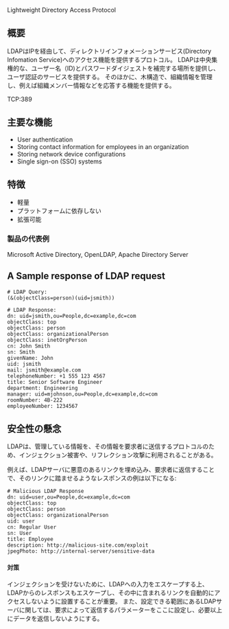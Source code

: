 
Lightweight Directory Access Protocol

## 概要
LDAPはIPを経由して、ディレクトリインフォメーションサービス(Directory Infomation Service)へのアクセス機能を提供するプロトコル。
LDAPは中央集権的な、ユーザー名（ID)とパスワードダイジェストを補完する場所を提供し、ユーザ認証のサービスを提供する。
そのほかに、木構造で、組織情報を管理し、例えば組織メンバー情報などを応答する機能を提供する。

TCP:389

## 主要な機能
- User authentication
- Storing contact information for employees in an organization
- Storing network device configurations
- Single sign-on (SSO) systems

## 特徴
- 軽量
- プラットフォームに依存しない
- 拡張可能

### 製品の代表例
Microsoft Active Directory, OpenLDAP, Apache Directory Server

## A Sample response of LDAP request
```LDAP
# LDAP Query:
(&(objectClass=person)(uid=jsmith))

# LDAP Response:
dn: uid=jsmith,ou=People,dc=example,dc=com
objectClass: top
objectClass: person
objectClass: organizationalPerson
objectClass: inetOrgPerson
cn: John Smith
sn: Smith
givenName: John
uid: jsmith
mail: jsmith@example.com
telephoneNumber: +1 555 123 4567
title: Senior Software Engineer
department: Engineering
manager: uid=mjohnson,ou=People,dc=example,dc=com
roomNumber: 4B-222
employeeNumber: 1234567
```

## 安全性の懸念
LDAPは、管理している情報を、その情報を要求者に送信するプロトコルのため、インジェクション被害や、リフレクション攻撃に利用されることがある。

例えば、LDAPサーバに悪意のあるリンクを埋め込み、要求者に返信することで、そのリンクに踏ませるようなレスポンスの例は以下になる:
```LDAP
# Malicious LDAP Response
dn: uid=user,ou=People,dc=example,dc=com
objectClass: top
objectClass: person
objectClass: organizationalPerson
uid: user
cn: Regular User
sn: User
title: Employee
description: http://malicious-site.com/exploit
jpegPhoto: http://internal-server/sensitive-data
```

#### 対策
インジェクションを受けないために、LDAPへの入力をエスケープする上、LDAPからのレスポンスもエスケープし、その中に含まれるリンクを自動的にアクセスしないように設置することが重要。
また、設定できる範囲にあるLDAPサーバに関しては、要求によって返信するパラメーターをここに設定し、必要以上にデータを返信しないようにする。